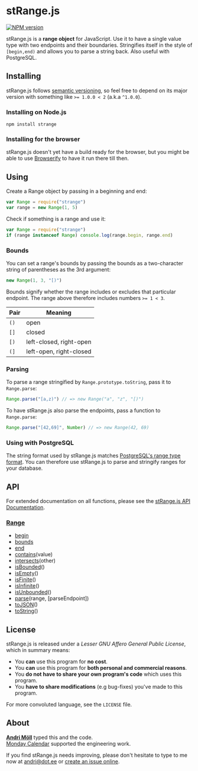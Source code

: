 stRange.js
==========
[![NPM version][npm-badge]](http://badge.fury.io/js/strange)

stRange.js is a **range object** for JavaScript. Use it to have a single value
type with two endpoints and their boundaries. Stringifies itself in the style of
`[begin,end)` and allows you to parse a string back. Also useful with
PostgreSQL.

[npm-badge]: https://badge.fury.io/js/strange.png


Installing
----------
stRange.js follows [semantic versioning](http://semver.org/), so feel free to
depend on its major version with something like `>= 1.0.0 < 2` (a.k.a `^1.0.0`).

### Installing on Node.js
```
npm install strange
```

### Installing for the browser
stRange.js doesn't yet have a build ready for the browser, but you might be able
to use [Browserify][browserify] to have it run there till then.

[browserify]: https://github.com/substack/node-browserify


Using
-----
Create a Range object by passing in a beginning and end:
```javascript
var Range = require("strange")
var range = new Range(1, 5)
```

Check if something is a range and use it:
```javascript
var Range = require("strange")
if (range instanceof Range) console.log(range.begin, range.end)
```

### Bounds
You can set a range's bounds by passing the bounds as a two-character string of
parentheses as the 3rd argument:
```javascript
new Range(1, 3, "[)")
```

Bounds signify whether the range includes or excludes that particular endpoint.
The range above therefore includes numbers `>= 1 < 3`.

Pair | Meaning
-----|--------
`()` | open
`[]` | closed
`[)` | left-closed, right-open
`(]` | left-open, right-closed


### Parsing
To parse a range stringified by `Range.prototype.toString`, pass it to
`Range.parse`:

```javascript
Range.parse("[a,z)") // => new Range("a", "z", "[)")
```

To have stRange.js also parse the endpoints, pass a function to `Range.parse`:
```javascript
Range.parse("[42,69]", Number) // => new Range(42, 69)
```

### Using with PostgreSQL
The string format used by stRange.js matches [PostgreSQL's range type
format](http://www.postgresql.org/docs/9.4/static/rangetypes.html). You can
therefore use stRange.js to parse and stringify ranges for your database.


API
---
For extended documentation on all functions, please see the
[stRange.js API Documentation][api].

[api]: https://github.com/moll/js-strange/blob/master/doc/API.md

### [Range](https://github.com/moll/js-strange/blob/master/doc/API.md#Range)
- [begin](https://github.com/moll/js-strange/blob/master/doc/API.md#range.begin)
- [bounds](https://github.com/moll/js-strange/blob/master/doc/API.md#range.bounds)
- [end](https://github.com/moll/js-strange/blob/master/doc/API.md#range.end)
- [contains](https://github.com/moll/js-strange/blob/master/doc/API.md#Range.prototype.contains)(value)
- [intersects](https://github.com/moll/js-strange/blob/master/doc/API.md#Range.prototype.intersects)(other)
- [isBounded](https://github.com/moll/js-strange/blob/master/doc/API.md#Range.prototype.isBounded)()
- [isEmpty](https://github.com/moll/js-strange/blob/master/doc/API.md#Range.prototype.isEmpty)()
- [isFinite](https://github.com/moll/js-strange/blob/master/doc/API.md#Range.prototype.isFinite)()
- [isInfinite](https://github.com/moll/js-strange/blob/master/doc/API.md#Range.prototype.isInfinite)()
- [isUnbounded](https://github.com/moll/js-strange/blob/master/doc/API.md#Range.prototype.isUnbounded)()
- [parse](https://github.com/moll/js-strange/blob/master/doc/API.md#Range.parse)(range, [parseEndpoint])
- [toJSON](https://github.com/moll/js-strange/blob/master/doc/API.md#Range.prototype.toJSON)()
- [toString](https://github.com/moll/js-strange/blob/master/doc/API.md#Range.prototype.toString)()


License
-------
stRange.js is released under a *Lesser GNU Affero General Public License*, which in summary means:

- You **can** use this program for **no cost**.
- You **can** use this program for **both personal and commercial reasons**.
- You **do not have to share your own program's code** which uses this program.
- You **have to share modifications** (e.g bug-fixes) you've made to this program.

For more convoluted language, see the `LICENSE` file.


About
-----
**[Andri Möll](http://themoll.com)** typed this and the code.  
[Monday Calendar](https://mondayapp.com) supported the engineering work.

If you find stRange.js needs improving, please don't hesitate to type to me now at [andri@dot.ee](mailto:andri@dot.ee) or [create an issue online](https://github.com/moll/js-strange/issues).
